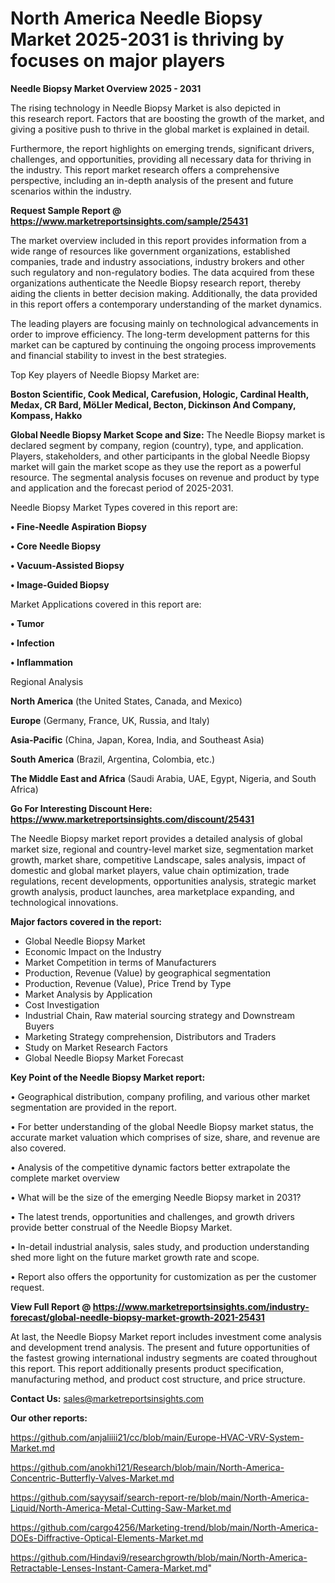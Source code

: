 # North America Needle Biopsy Market 2025-2031 is thriving by focuses on major players

<Strong> Needle Biopsy Market Overview 2025 - 2031</strong>

The rising technology in Needle Biopsy Market is also depicted in this research report. Factors that are boosting the growth of the market, and giving a positive push to thrive in the global market is explained in detail.

Furthermore, the report highlights on emerging trends, significant drivers, challenges, and opportunities, providing all necessary data for thriving in the industry. This report market research offers a comprehensive perspective, including an in-depth analysis of the present and future scenarios within the industry.

<strong>Request Sample Report @ <a href=https://www.marketreportsinsights.com/sample/25431>https://www.marketreportsinsights.com/sample/25431</a></strong>

The market overview included in this report provides information from a wide range of resources like government organizations, established companies, trade and industry associations, industry brokers and other such regulatory and non-regulatory bodies. The data acquired from these organizations authenticate the Needle Biopsy research report, thereby aiding the clients in better decision making. Additionally, the data provided in this report offers a contemporary understanding of the market dynamics.

The leading players are focusing mainly on technological advancements in order to improve efficiency. The long-term development patterns for this market can be captured by continuing the ongoing process improvements and financial stability to invest in the best strategies.

Top Key players of Needle Biopsy Market are:

<strong>Boston Scientific, Cook Medical, Carefusion, Hologic, Cardinal Health, Medax, CR Bard, MöLler Medical, Becton, Dickinson And Company, Kompass, Hakko</strong>

<strong><b>Global Needle Biopsy Market Scope and Size:</b></strong>
The Needle Biopsy market is declared segment by company, region (country), type, and application. Players, stakeholders, and other participants in the global Needle Biopsy market will gain the market scope as they use the report as a powerful resource. The segmental analysis focuses on revenue and product by type and application and the forecast period of 2025-2031.

Needle Biopsy Market Types covered in this report are:

<strong>• Fine-Needle Aspiration Biopsy

• Core Needle Biopsy

• Vacuum-Assisted Biopsy

• Image-Guided Biopsy</strong>

Market Applications covered in this report are:

<strong>• Tumor

• Infection

• Inflammation</strong> 

Regional Analysis

<strong>North America</strong> (the United States, Canada, and Mexico)

<strong>Europe</strong> (Germany, France, UK, Russia, and Italy)

<strong>Asia-Pacific</strong> (China, Japan, Korea, India, and Southeast Asia)

<strong>South America</strong> (Brazil, Argentina, Colombia, etc.)

<strong>The Middle East and Africa</strong> (Saudi Arabia, UAE, Egypt, Nigeria, and South Africa)

<strong>Go For Interesting Discount Here: <a href=https://www.marketreportsinsights.com/discount/25431>https://www.marketreportsinsights.com/discount/25431</a></strong>

The Needle Biopsy market report provides a detailed analysis of global market size, regional and country-level market size, segmentation market growth, market share, competitive Landscape, sales analysis, impact of domestic and global market players, value chain optimization, trade regulations, recent developments, opportunities analysis, strategic market growth analysis, product launches, area marketplace expanding, and technological innovations.

<strong><b>Major factors covered in the report:</b></strong>
<ul>
  <li>Global Needle Biopsy Market </li>
  <li>Economic Impact on the Industry</li>
  <li>Market Competition in terms of Manufacturers</li>
  <li>Production, Revenue (Value) by geographical segmentation</li>
  <li>Production, Revenue (Value), Price Trend by Type</li>
  <li>Market Analysis by Application</li>
  <li>Cost Investigation</li>
  <li>Industrial Chain, Raw material sourcing strategy and Downstream Buyers</li>
  <li>Marketing Strategy comprehension, Distributors and Traders</li>
  <li>Study on Market Research Factors</li>
  <li>Global Needle Biopsy Market Forecast</li>
</ul>

<strong><b>Key Point of the Needle Biopsy Market report:</b></strong>

• Geographical distribution, company profiling, and various other market segmentation are provided in the report.

• For better understanding of the global Needle Biopsy market status, the accurate market valuation which comprises of size, share, and revenue are also covered.

• Analysis of the competitive dynamic factors better extrapolate the complete market overview

• What will be the size of the emerging Needle Biopsy market in 2031?

• The latest trends, opportunities and challenges, and growth drivers provide better construal of the Needle Biopsy Market.

• In-detail industrial analysis, sales study, and production understanding shed more light on the future market growth rate and scope.

• Report also offers the opportunity for customization as per the customer request.

<strong><b>View Full Report @ <a href=https://www.marketreportsinsights.com/industry-forecast/global-needle-biopsy-market-growth-2021-25431>https://www.marketreportsinsights.com/industry-forecast/global-needle-biopsy-market-growth-2021-25431</a></b></strong>


At last, the Needle Biopsy Market report includes investment come analysis and development trend analysis. The present and future opportunities of the fastest growing international industry segments are coated throughout this report. This report additionally presents product specification, manufacturing method, and product cost structure, and price structure.

<strong>Contact Us:</strong>
sales@marketreportsinsights.com

<strong>Our other reports:</strong>

<a href=https://github.com/anjaliiii21/cc/blob/main/Europe-HVAC-VRV-System-Market.md>https://github.com/anjaliiii21/cc/blob/main/Europe-HVAC-VRV-System-Market.md</a>

<a href=https://github.com/anokhi121/Research/blob/main/North-America-Concentric-Butterfly-Valves-Market.md>https://github.com/anokhi121/Research/blob/main/North-America-Concentric-Butterfly-Valves-Market.md</a>

<a href=https://github.com/sayysaif/search-report-re/blob/main/North-America-Liquid/North-America-Metal-Cutting-Saw-Market.md>https://github.com/sayysaif/search-report-re/blob/main/North-America-Liquid/North-America-Metal-Cutting-Saw-Market.md</a>

<a href=https://github.com/cargo4256/Marketing-trend/blob/main/North-America-DOEs-Diffractive-Optical-Elements-Market.md>https://github.com/cargo4256/Marketing-trend/blob/main/North-America-DOEs-Diffractive-Optical-Elements-Market.md</a>

<a href=https://github.com/Hindavi9/researchgrowth/blob/main/North-America-Retractable-Lenses-Instant-Camera-Market.md>https://github.com/Hindavi9/researchgrowth/blob/main/North-America-Retractable-Lenses-Instant-Camera-Market.md</a>"
